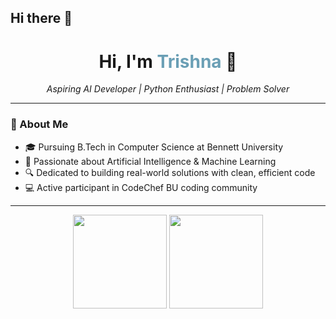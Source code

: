 ## Hi there 👋

<!--
**trishnapaswan/trishnapaswan** is a ✨ _special_ ✨ repository because its `README.md` (this file) appears on your GitHub profile.

Here are some ideas to get you started:

- 🔭 Currently building a smart Resume Parser in Python
- 🌱 Deepening my knowledge in Artificial Intelligence
- 👯 Open to collaborating on innovative AI & data projects
- 🤔 Seeking mentorship on advanced Python techniques
- 💬 Ask me about Python, AI applications, and Java fundamentals
- 📫 Reach me at: [LinkedIn](https://www.linkedin.com/in/trishna-kumari-paswan) | [Email](mailto:trishnapaswan@example.com)
- 😄 Pronouns: She/Her
- ⚡ Fun fact: I enjoy transforming complex problems into elegant code solutions
-->

<h1 align="center">Hi, I'm <span style="color:#6a9fb5;">Trishna</span> 👋</h1>

<p align="center">
  <em>Aspiring AI Developer | Python Enthusiast | Problem Solver</em>
</p>

---

### 🌟 About Me
- 🎓 Pursuing B.Tech in Computer Science at Bennett University  
- 🤖 Passionate about Artificial Intelligence & Machine Learning  
- 🔍 Dedicated to building real-world solutions with clean, efficient code  
- 💻 Active participant in CodeChef BU coding community  

---

<p align="center">
  <img src="https://github-readme-stats.vercel.app/api?username=Trishna-probot&show_icons=true&theme=radical&hide_title=true" height="150" />
  <img src="https://github-readme-stats.vercel.app/api/top-langs/?username=Trishna-probot&layout=compact&theme=radical" height="150" />
</p>

